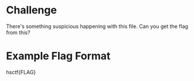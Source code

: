 # Challenge
There's something suspicious happening with this file. Can you get the flag from this?

# Example Flag Format
hsctf{FLAG}
